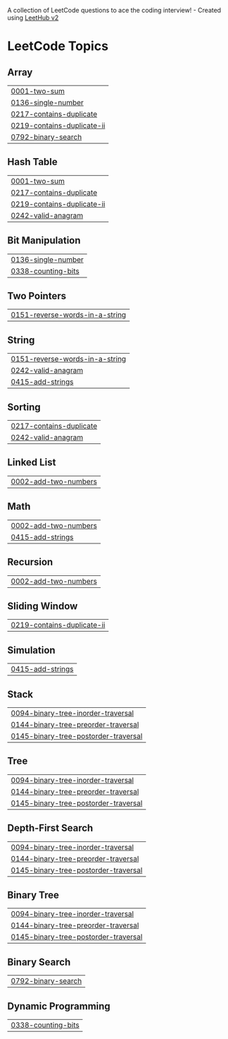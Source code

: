 A collection of LeetCode questions to ace the coding interview! - Created using [LeetHub v2](https://github.com/arunbhardwaj/LeetHub-2.0)
<!---LeetCode Topics Start-->
# LeetCode Topics
## Array
|  |
| ------- |
| [0001-two-sum](https://github.com/Balabharathi2005/Leetcode-solving-using-java/tree/master/0001-two-sum) |
| [0136-single-number](https://github.com/Balabharathi2005/Leetcode-solving-using-java/tree/master/0136-single-number) |
| [0217-contains-duplicate](https://github.com/Balabharathi2005/Leetcode-solving-using-java/tree/master/0217-contains-duplicate) |
| [0219-contains-duplicate-ii](https://github.com/Balabharathi2005/Leetcode-solving-using-java/tree/master/0219-contains-duplicate-ii) |
| [0792-binary-search](https://github.com/Balabharathi2005/Leetcode-solving-using-java/tree/master/0792-binary-search) |
## Hash Table
|  |
| ------- |
| [0001-two-sum](https://github.com/Balabharathi2005/Leetcode-solving-using-java/tree/master/0001-two-sum) |
| [0217-contains-duplicate](https://github.com/Balabharathi2005/Leetcode-solving-using-java/tree/master/0217-contains-duplicate) |
| [0219-contains-duplicate-ii](https://github.com/Balabharathi2005/Leetcode-solving-using-java/tree/master/0219-contains-duplicate-ii) |
| [0242-valid-anagram](https://github.com/Balabharathi2005/Leetcode-solving-using-java/tree/master/0242-valid-anagram) |
## Bit Manipulation
|  |
| ------- |
| [0136-single-number](https://github.com/Balabharathi2005/Leetcode-solving-using-java/tree/master/0136-single-number) |
| [0338-counting-bits](https://github.com/Balabharathi2005/Leetcode-solving-using-java/tree/master/0338-counting-bits) |
## Two Pointers
|  |
| ------- |
| [0151-reverse-words-in-a-string](https://github.com/Balabharathi2005/Leetcode-solving-using-java/tree/master/0151-reverse-words-in-a-string) |
## String
|  |
| ------- |
| [0151-reverse-words-in-a-string](https://github.com/Balabharathi2005/Leetcode-solving-using-java/tree/master/0151-reverse-words-in-a-string) |
| [0242-valid-anagram](https://github.com/Balabharathi2005/Leetcode-solving-using-java/tree/master/0242-valid-anagram) |
| [0415-add-strings](https://github.com/Balabharathi2005/Leetcode-solving-using-java/tree/master/0415-add-strings) |
## Sorting
|  |
| ------- |
| [0217-contains-duplicate](https://github.com/Balabharathi2005/Leetcode-solving-using-java/tree/master/0217-contains-duplicate) |
| [0242-valid-anagram](https://github.com/Balabharathi2005/Leetcode-solving-using-java/tree/master/0242-valid-anagram) |
## Linked List
|  |
| ------- |
| [0002-add-two-numbers](https://github.com/Balabharathi2005/Leetcode-solving-using-java/tree/master/0002-add-two-numbers) |
## Math
|  |
| ------- |
| [0002-add-two-numbers](https://github.com/Balabharathi2005/Leetcode-solving-using-java/tree/master/0002-add-two-numbers) |
| [0415-add-strings](https://github.com/Balabharathi2005/Leetcode-solving-using-java/tree/master/0415-add-strings) |
## Recursion
|  |
| ------- |
| [0002-add-two-numbers](https://github.com/Balabharathi2005/Leetcode-solving-using-java/tree/master/0002-add-two-numbers) |
## Sliding Window
|  |
| ------- |
| [0219-contains-duplicate-ii](https://github.com/Balabharathi2005/Leetcode-solving-using-java/tree/master/0219-contains-duplicate-ii) |
## Simulation
|  |
| ------- |
| [0415-add-strings](https://github.com/Balabharathi2005/Leetcode-solving-using-java/tree/master/0415-add-strings) |
## Stack
|  |
| ------- |
| [0094-binary-tree-inorder-traversal](https://github.com/Balabharathi2005/Leetcode-solving-using-java/tree/master/0094-binary-tree-inorder-traversal) |
| [0144-binary-tree-preorder-traversal](https://github.com/Balabharathi2005/Leetcode-solving-using-java/tree/master/0144-binary-tree-preorder-traversal) |
| [0145-binary-tree-postorder-traversal](https://github.com/Balabharathi2005/Leetcode-solving-using-java/tree/master/0145-binary-tree-postorder-traversal) |
## Tree
|  |
| ------- |
| [0094-binary-tree-inorder-traversal](https://github.com/Balabharathi2005/Leetcode-solving-using-java/tree/master/0094-binary-tree-inorder-traversal) |
| [0144-binary-tree-preorder-traversal](https://github.com/Balabharathi2005/Leetcode-solving-using-java/tree/master/0144-binary-tree-preorder-traversal) |
| [0145-binary-tree-postorder-traversal](https://github.com/Balabharathi2005/Leetcode-solving-using-java/tree/master/0145-binary-tree-postorder-traversal) |
## Depth-First Search
|  |
| ------- |
| [0094-binary-tree-inorder-traversal](https://github.com/Balabharathi2005/Leetcode-solving-using-java/tree/master/0094-binary-tree-inorder-traversal) |
| [0144-binary-tree-preorder-traversal](https://github.com/Balabharathi2005/Leetcode-solving-using-java/tree/master/0144-binary-tree-preorder-traversal) |
| [0145-binary-tree-postorder-traversal](https://github.com/Balabharathi2005/Leetcode-solving-using-java/tree/master/0145-binary-tree-postorder-traversal) |
## Binary Tree
|  |
| ------- |
| [0094-binary-tree-inorder-traversal](https://github.com/Balabharathi2005/Leetcode-solving-using-java/tree/master/0094-binary-tree-inorder-traversal) |
| [0144-binary-tree-preorder-traversal](https://github.com/Balabharathi2005/Leetcode-solving-using-java/tree/master/0144-binary-tree-preorder-traversal) |
| [0145-binary-tree-postorder-traversal](https://github.com/Balabharathi2005/Leetcode-solving-using-java/tree/master/0145-binary-tree-postorder-traversal) |
## Binary Search
|  |
| ------- |
| [0792-binary-search](https://github.com/Balabharathi2005/Leetcode-solving-using-java/tree/master/0792-binary-search) |
## Dynamic Programming
|  |
| ------- |
| [0338-counting-bits](https://github.com/Balabharathi2005/Leetcode-solving-using-java/tree/master/0338-counting-bits) |
<!---LeetCode Topics End-->
